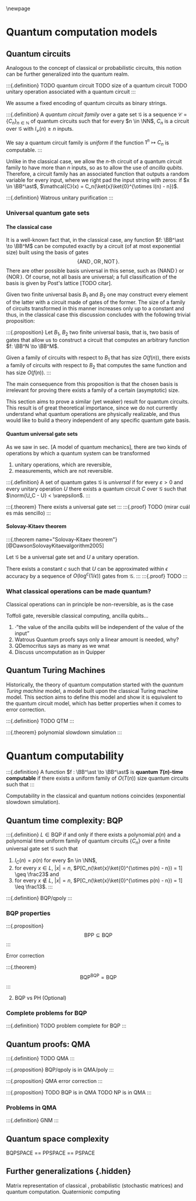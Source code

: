 \newpage
  
# Quantum computation models

## Quantum circuits

Analogous to the concept of classical or probabilistic circuits, this notion can be further generalized into the quantum realm.

:::{.definition}
TODO quantum circuit
TODO size of a quantum circuit
TODO unitary operation associated with a quantum circuit
:::


We assume a fixed encoding of quantum circuits as binary strings.

:::{.definition}
A *quantum circuit family* over a gate set $\mathcal{G}$ is a sequence $\mathcal{C} = \{C_n\}_{n \in \mathbb{N}}$ of quantum circuits such that for every $n \in \NN$, $C_n$ is a circuit over $\mathcal{G}$ with $l_{\mathcal{C}}(n) \geq n$ inputs.

We say a quantum circuit family is *uniform* if the function $1^n \mapsto C_n$ is computable.
:::

Unlike in the classical case, we allow the $n$-th circuit of a quantum circuit family to have more than $n$ inputs,
so as to allow the use of *ancilla qubits*. Therefore, a circuit family has an associated function that outputs a random variable for every input, where we right pad the input string with zeros:
if $x \in \BB^\ast$, $\mathcal{C}(x) = C_n(\ket{x}\ket{0}^{\otimes l(n) - n})$.


:::{.definition}
Watrous unitary purification
:::

### Universal quantum gate sets

#### The classical case

It is a well-known fact that, in the classical case, any function $f: \BB^\ast \to \BB^M$ can be computed exactly by a circuit (of at most exponential size) built using the basis of gates $$\{\operatorname{AND}, \operatorname{OR}, \operatorname{NOT}\}.$$
There are other possible basis universal in this sense, such as $\{\operatorname{NAND}\}$ or $\{\operatorname{NOR}\}$. Of course, not all basis are universal; a full classification of the basis is given by Post's lattice [TODO citar].

Given two finite universal basis $B_1$ and $B_2$ one may construct every element of the latter with a circuit made of gates of the former. 
The size of a family of circuits transformed in this manner increases only up to a constant and thus, in the classical case this discussion concludes with the following trivial proposition:

:::{.proposition}
Let $B_1$, $B_2$ two finite universal basis, that is, two basis of gates that allow us to construct a circuit that computes an arbitrary function $f: \BB^N \to \BB^M$.

Given a family of circuits with respect to $B_1$ that has size $O(f(n))$, there exists a family of circuits with respect to $B_2$ that computes the same function and has size $O(f(n))$.
:::

The main consequence from this proposition is that the chosen basis is irrelevant for proving there exists a family of a certain (asymptotic) size. 

This section aims to prove a similar (yet weaker) result for quantum circuits.
This result is of great theoretical importance, since we do not currently understand what quantum operations are physically realizable, and thus would like to build a theory independent of any specific quantum gate basis. 

#### Quantum universal gate sets

As we saw in sec. [A model of quantum mechanics], there are two kinds of operations by which a quantum system can be transformed

1. unitary operations, which are reversible,
2. measurements, which are not reversible.


:::{.definition}
A set of quantum gates $\mathcal{G}$ is *universal* if for every $\varepsilon > 0$ and every unitary operation $U$ there exists a quantum circuit $C$ over $\mathcal{G}$ such that $\norm{U_C - U} < \varepsilon$.
:::

:::{.theorem}
There exists a universal gate set
:::
:::{.proof}
TODO (mirar cuál es más sencillo)
:::

#### Solovay-Kitaev theorem

:::{.theorem name="Solovay-Kitaev theorem"} 
[@DawsonSolovayKitaevalgorithm2005]

Let $\mathcal{G}$ be a universal gate set and $U$ a unitary operation.

There exists a constant $c$ such that $U$ can be approximated within $\epsilon$ accuracy by a sequence of $O(\log^c(1/\epsilon))$ gates from $\mathcal{G}$.
:::
:::{.proof}
TODO
:::

### What classical operations can be made quantum?

Classical operations can in principle be non-reversible, as is the case 

Toffoli gate, reversible classical computing, ancilla qubits...

1. ·”the value of the ancilla qubits will be independent of the value of the input”
2. Watrous Quantum proofs says only a linear amount is needed, why?
3. QDemocritus says as many as we wnat
3. Discuss uncomputation as in Quipper


## Quantum Turing Machines

Historically, the theory of quantum computation started with the *quantum Turing machine* model, a model built upon the classical Turing machine model. This section aims to define this model and show it is equivalent to the quantum circuit model, which has better properties when it comes to error correction.

:::{.definition}
TODO QTM
:::

:::{.theorem}
polynomial slowdown simulation
:::




# Quantum computability

:::{.definition}
A function $f : \BB^\ast \to \BB^\ast$ is **quantum $T(n)$-time computable** if there exists a uniform family of $O(T(n))$ size quantum circuits such that 
:::

Computability in the classical and quantum notions coincides (exponential slowdown simulation).

## Quantum time complexity: BQP

:::{.definition}
$L \in \mathsf{BQP}$ if and only if there exists 
a polynomial $p(n)$ and 
a polynomial time uniform family of quantum circuits $\{C_n\}$ over a finite universal gate set $\mathcal{G}$ such that 

1. $l_C(n) = p(n)$ for every $n \in \NN$,
2. for every $x \in L$, $|x| = n$, $P[C_n(\ket{x}\ket{0}^{\otimes p(n) - n}) = 1] \geq \frac23$ and
3. for every $x \notin L$, $|x| = n$, $P[C_n(\ket{x}\ket{0}^{\otimes p(n) - n}) = 1] \leq \frac13$.
:::

:::{.definition}
BQP/qpoly
:::

### BQP properties

:::{.proposition}
$$\mathsf{BPP} \subseteq \mathsf{BQP}$$
:::

Error correction

:::{.theorem}
$$\mathsf{BQP}^\mathsf{BQP} = \mathsf{BQP}$$
:::


2. BQP vs PH (Optional)
### Complete problems for BQP

:::{.definition}
TODO problem complete for BQP
:::


## Quantum proofs: QMA

:::{.definition}
TODO QMA
:::

:::{.proposition}
BQP/qpoly is in QMA/poly 
:::

:::{.proposition}
QMA error correction
:::

:::{.proposition}
TODO BQP is in QMA
TODO NP is in QMA
:::

  
### Problems in QMA

:::{.definition}
GNM
:::

## Quantum space complexity

BQPSPACE == PPSPACE == PSPACE


## Further generalizations {.hidden}

Matrix representation of classical , probabilistic (stochastic matrices) and quantum computation.
Quaternionic computing

